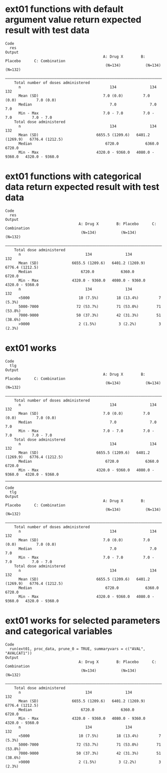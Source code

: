 # ext01 functions with default argument value return expected result with test data

    Code
      res
    Output
                                                A: Drug X        B: Placebo      C: Combination 
                                                 (N=134)           (N=134)           (N=132)    
        ————————————————————————————————————————————————————————————————————————————————————————
        Total number of doses administered                                                      
          n                                        134               134               132      
          Mean (SD)                             7.0 (0.0)         7.0 (0.0)         7.0 (0.0)   
          Median                                   7.0               7.0               7.0      
          Min - Max                             7.0 - 7.0         7.0 - 7.0         7.0 - 7.0   
        Total dose administered                                                                 
          n                                        134               134               132      
          Mean (SD)                          6655.5 (1209.6)   6401.2 (1269.9)   6776.4 (1212.5)
          Median                                 6720.0            6360.0            6720.0     
          Min - Max                          4320.0 - 9360.0   4080.0 - 9360.0   4320.0 - 9360.0

# ext01 functions with categorical data return expected result with test data

    Code
      res
    Output
                                     A: Drug X        B: Placebo      C: Combination 
                                      (N=134)           (N=134)           (N=132)    
        —————————————————————————————————————————————————————————————————————————————
        Total dose administered                                                      
          n                             134               134               132      
          Mean (SD)               6655.5 (1209.6)   6401.2 (1269.9)   6776.4 (1212.5)
          Median                      6720.0            6360.0            6720.0     
          Min - Max               4320.0 - 9360.0   4080.0 - 9360.0   4320.0 - 9360.0
          n                             134               134               132      
          <5000                      10 (7.5%)        18 (13.4%)         7 (5.3%)    
          5000-7000                 72 (53.7%)        71 (53.0%)        71 (53.8%)   
          7000-9000                 50 (37.3%)        42 (31.3%)        51 (38.6%)   
          >9000                      2 (1.5%)          3 (2.2%)          3 (2.3%)    

# ext01 works

    Code
      tlg
    Output
                                                A: Drug X        B: Placebo      C: Combination 
                                                 (N=134)           (N=134)           (N=132)    
        ————————————————————————————————————————————————————————————————————————————————————————
        Total number of doses administered                                                      
          n                                        134               134               132      
          Mean (SD)                             7.0 (0.0)         7.0 (0.0)         7.0 (0.0)   
          Median                                   7.0               7.0               7.0      
          Min - Max                             7.0 - 7.0         7.0 - 7.0         7.0 - 7.0   
        Total dose administered                                                                 
          n                                        134               134               132      
          Mean (SD)                          6655.5 (1209.6)   6401.2 (1269.9)   6776.4 (1212.5)
          Median                                 6720.0            6360.0            6720.0     
          Min - Max                          4320.0 - 9360.0   4080.0 - 9360.0   4320.0 - 9360.0

---

    Code
      tlg
    Output
                                                A: Drug X        B: Placebo      C: Combination 
                                                 (N=134)           (N=134)           (N=132)    
        ————————————————————————————————————————————————————————————————————————————————————————
        Total number of doses administered                                                      
          n                                        134               134               132      
          Mean (SD)                             7.0 (0.0)         7.0 (0.0)         7.0 (0.0)   
          Median                                   7.0               7.0               7.0      
          Min - Max                             7.0 - 7.0         7.0 - 7.0         7.0 - 7.0   
        Total dose administered                                                                 
          n                                        134               134               132      
          Mean (SD)                          6655.5 (1209.6)   6401.2 (1269.9)   6776.4 (1212.5)
          Median                                 6720.0            6360.0            6720.0     
          Min - Max                          4320.0 - 9360.0   4080.0 - 9360.0   4320.0 - 9360.0

# ext01 works for selected parameters and categorical variables

    Code
      run(ext01, proc_data, prune_0 = TRUE, summaryvars = c("AVAL", "AVALCAT1"))
    Output
                                     A: Drug X        B: Placebo      C: Combination 
                                      (N=134)           (N=134)           (N=132)    
        —————————————————————————————————————————————————————————————————————————————
        Total dose administered                                                      
          n                             134               134               132      
          Mean (SD)               6655.5 (1209.6)   6401.2 (1269.9)   6776.4 (1212.5)
          Median                      6720.0            6360.0            6720.0     
          Min - Max               4320.0 - 9360.0   4080.0 - 9360.0   4320.0 - 9360.0
          n                             134               134               132      
          <5000                      10 (7.5%)        18 (13.4%)         7 (5.3%)    
          5000-7000                 72 (53.7%)        71 (53.0%)        71 (53.8%)   
          7000-9000                 50 (37.3%)        42 (31.3%)        51 (38.6%)   
          >9000                      2 (1.5%)          3 (2.2%)          3 (2.3%)    

